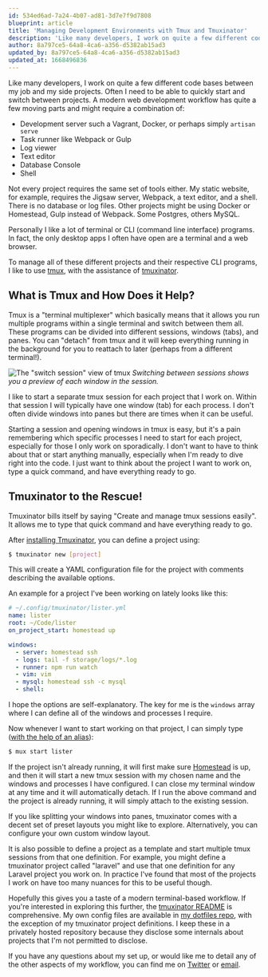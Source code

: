 ```yaml
---
id: 534ed6ad-7a24-4b07-ad81-3d7e7f9d7808
blueprint: article
title: 'Managing Development Environments with Tmux and Tmuxinator'
description: 'Like many developers, I work on quite a few different code bases between my job and my side projects. Here I have described how I manage switching between all of the different tools required for each project.'
author: 8a797ce5-64a8-4ca6-a356-d5382ab15ad3
updated_by: 8a797ce5-64a8-4ca6-a356-d5382ab15ad3
updated_at: 1668496836
---
```

Like many developers, I work on quite a few different code bases between my job and my side projects. Often I need to be able to quickly start and switch between projects. A modern web development workflow has quite a few moving parts and might require a combination of:

* Development server such a Vagrant, Docker, or perhaps simply `artisan serve`
* Task runner like Webpack or Gulp
* Log viewer
* Text editor
* Database Console
* Shell

Not every project requires the same set of tools either. My static website, for example, requires the Jigsaw server, Webpack, a text editor, and a shell. There is no database or log files. Other projects might be using Docker or Homestead, Gulp instead of Webpack. Some Postgres, others MySQL.

Personally I like a lot of terminal or CLI (command line interface) programs. In fact, the only desktop apps I often have open are a terminal and a web browser.

To manage all of these different projects and their respective CLI programs, I like to use [tmux](https://github.com/tmux/tmux/wiki), with the assistance of [tmuxinator](https://github.com/tmuxinator/tmuxinator).

## What is Tmux and How Does it Help?

Tmux is a "terminal multiplexer" which basically means that it allows you run multiple programs within a single terminal and switch between them all. These programs can be divided into different sessions, windows (tabs), and panes. You can "detach" from tmux and it will keep everything running in the background for you to reattach to later (perhaps from a different terminal!).

![The "switch session" view of tmux](/assets/images/switching-sessions.png)
*Switching between sessions shows you a preview of each window in the session.*

I like to start a separate tmux session for each project that I work on. Within that session I will typically have one window (tab) for each process. I don't often divide windows into panes but there are times when it can be useful.

Starting a session and opening windows in tmux is easy, but it's a pain remembering which specific processes I need to start for each project, especially for those I only work on sporadically. I don't want to have to think about that or start anything manually, especially when I'm ready to dive right into the code. I just want to think about the project I want to work on, type a quick command, and have everything ready to go.

## Tmuxinator to the Rescue!

Tmuxinator bills itself by saying "Create and manage tmux sessions easily". It allows me to type that quick command and have everything ready to go.

After [installing Tmuxinator](https://github.com/tmuxinator/tmuxinator#installation), you can define a project using:

```sh
$ tmuxinator new [project]
```

This will create a YAML configuration file for the project with comments describing the available options.

An example for a project I've been working on lately looks like this:

```yaml
# ~/.config/tmuxinator/lister.yml
name: lister
root: ~/Code/lister
on_project_start: homestead up

windows:
  - server: homestead ssh
  - logs: tail -f storage/logs/*.log
  - runner: npm run watch
  - vim: vim
  - mysql: homestead ssh -c mysql
  - shell:
```

I hope the options are self-explanatory. The key for me is the `windows` array where I can define all of the windows and processes I require.

Now whenever I want to start working on that project, I can simply type ([with the help of an alias](https://github.com/tmuxinator/tmuxinator#shorthand)):

```sh
$ mux start lister
```

If the project isn't already running, it will first make sure [Homestead](https://laravel.com/docs/5.7/homestead) is up, and then it will start a new tmux session with my chosen name and the windows and processes I have configured. I can close my terminal window at any time and it will automatically detach. If I run the above command and the project is already running, it will simply attach to the existing session.

If you like splitting your windows into panes, tmuxinator comes with a decent set of preset layouts you might like to explore. Alternatively, you can configure your own custom window layout.

It is also possible to define a project as a template and start multiple tmux sessions from that one definition. For example, you might define a tmuxinator project called "laravel" and use that one definition for any Laravel project you work on. In practice I've found that most of the projects I work on have too many nuances for this to be useful though.

Hopefully this gives you a taste of a modern terminal-based workflow. If you're interested in exploring this further, the [tmuxinator README](https://github.com/tmuxinator/tmuxinator/blob/master/README.md) is comprehensive. My own config files are available in [my dotfiles repo](https://github.com/jessarcher/dotfiles), with the exception of my tmuxinator project definitions. I keep these in a privately hosted repository because they disclose some internals about projects that I'm not permitted to disclose.

If you have any questions about my set up, or would like me to detail any of the other aspects of my workflow, you can find me on [Twitter](https://twitter.com/jessarchercodes) or [email](/contact).
